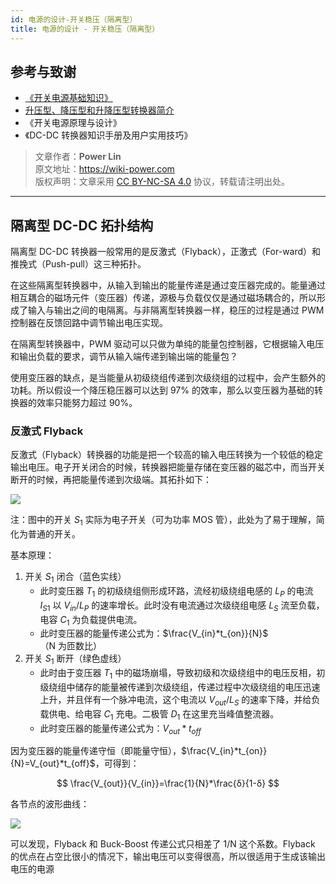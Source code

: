 ```yaml
---
id: 电源的设计-开关稳压（隔离型）
title: 电源的设计 - 开关稳压（隔离型）
---
```


## 参考与致谢

- [《开关电源基础知识》](https://www.ti.com.cn/cn/lit/an/zhct203/zhct203.pdf)
- [升压型、降压型和升降压型转换器简介](https://recom-power.com/zh/rec-n-an-introduction-to-buck,-boost,-and-buck!sboost-converters-131.html?0)
- 《开关电源原理与设计》
- 《DC-DC 转换器知识手册及用户实用技巧》

> 文章作者：**Power Lin**  
> 原文地址：<https://wiki-power.com>  
> 版权声明：文章采用 [CC BY-NC-SA 4.0](https://creativecommons.org/licenses/by/4.0/deed.zh) 协议，转载请注明出处。

---

## 隔离型 DC-DC 拓扑结构

隔离型 DC-DC 转换器一般常用的是反激式（Flyback），正激式（For-ward）和推挽式（Push-pull）这三种拓扑。

在这些隔离型转换器中，从输入到输出的能量传递是通过变压器完成的。能量通过相互耦合的磁场元件（变压器）传递，源极与负载仅仅是通过磁场耦合的，所以形成了输入与输出之间的电隔离。与非隔离型转换器一样，稳压的过程是通过 PWM 控制器在反馈回路中调节输出电压实现。

在隔离型转换器中，PWM 驱动可以只做为单纯的能量包控制器，它根据输入电压和输出负载的要求，调节从输入端传递到输出端的能量包？

使用变压器的缺点，是当能量从初级绕组传递到次级绕组的过程中，会产生额外的功耗。所以假设一个降压稳压器可以达到 97% 的效率，那么以变压器为基础的转换器的效率只能努力超过 90%。

### 反激式 Flyback

反激式（Flyback）转换器的功能是把一个较高的输入电压转换为一个较低的稳定输出电压。电子开关闭合的时候，转换器把能量存储在变压器的磁芯中，而当开关断开的时候，再把能量传递到次级端。其拓扑如下：

![](https://wiki-media-1253965369.cos.ap-guangzhou.myqcloud.com/img/20220112140923.png)

注：图中的开关 $S_1$ 实际为电子开关（可为功率 MOS 管），此处为了易于理解，简化为普通的开关。

基本原理：

1. 开关 $S_1$ 闭合（蓝色实线）
     - 此时变压器 $T_1$ 的初级绕组侧形成环路，流经初级绕组电感的 $L_P$ 的电流 $I_{S1}$ 以 $V_{in}/L_P$ 的速率增长。此时没有电流通过次级绕组电感 $L_S$ 流至负载，电容 $C_1$ 为负载提供电流。
     - 此时变压器的能量传递公式为：$\frac{V_{in}*t_{on}}{N}$（N 为匝数比）
2. 开关 $S_1$ 断开（绿色虚线）
     - 此时由于变压器 $T_1$ 中的磁场崩塌，导致初级和次级绕组中的电压反相，初级绕组中储存的能量被传递到次级绕组，传递过程中次级绕组的电压迅速上升，并且伴有一个脉冲电流，这个电流以 $V_{out}/L_S$ 的速率下降，并给负载供电、给电容 $C_1$ 充电。二极管 $D_1$ 在这里充当峰值整流器。
     - 此时变压器的能量传递公式为：$V_{out}*t_{off}$

因为变压器的能量传递守恒（即能量守恒），$\frac{V_{in}*t_{on}}{N}=V_{out}*t_{off}$，可得到：

$$
\frac{V_{out}}{V_{in}}=\frac{1}{N}*\frac{δ}{1-δ}
$$

各节点的波形曲线：

![](https://wiki-media-1253965369.cos.ap-guangzhou.myqcloud.com/img/20220112172946.png)

可以发现，Flyback 和 Buck-Boost 传递公式只相差了 1/N 这个系数。Flyback 的优点在占空比很小的情况下，输出电压可以变得很高，所以很适用于生成该输出电压的电源
